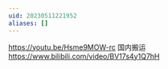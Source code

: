 ```yaml
---
uid: 20230511221952
aliases: []
---
```

https://youtu.be/Hsme9MOW-rc
国内搬运
https://www.bilibili.com/video/BV17s4y1Q7hH